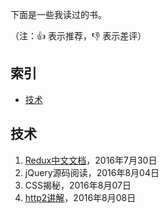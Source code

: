 下面是一些我读过的书。

（注：:+1: 表示推荐，:-1: 表示差评）

## 索引

- [技术](#技术)

## 技术

1. [Redux中文文档](https://github.com/camsong/redux-in-chinese)，2016年7月30日
2. jQuery源码阅读，2016年8月04日
3. CSS揭秘，2016年8月07日
4. [http2讲解](https://ye11ow.gitbooks.io/http2-explained/content/index.html)，2016年8月08日
